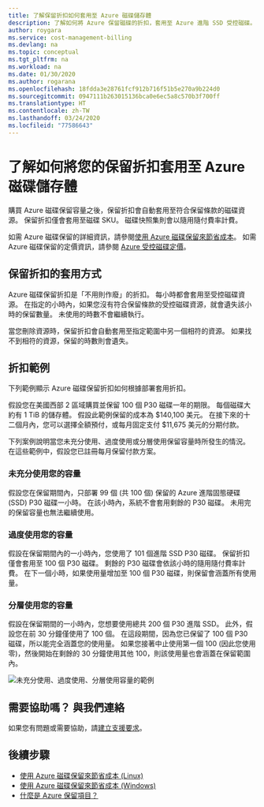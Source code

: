 ```yaml
---
title: 了解保留折扣如何套用至 Azure 磁碟儲存體
description: 了解如何將 Azure 保留磁碟的折扣，套用至 Azure 進階 SSD 受控磁碟。
author: roygara
ms.service: cost-management-billing
ms.devlang: na
ms.topic: conceptual
ms.tgt_pltfrm: na
ms.workload: na
ms.date: 01/30/2020
ms.author: rogarana
ms.openlocfilehash: 18fdda3e28761fcf912b716f51b5e270a9b224d0
ms.sourcegitcommit: 0947111b263015136bca0e6ec5a8c570b3f700ff
ms.translationtype: HT
ms.contentlocale: zh-TW
ms.lasthandoff: 03/24/2020
ms.locfileid: "77586643"
---
```

# <a name="understand-how-your-reservation-discount-is-applied-to-azure-disk-storage"></a>了解如何將您的保留折扣套用至 Azure 磁碟儲存體

購買 Azure 磁碟保留容量之後，保留折扣會自動套用至符合保留條款的磁碟資源。 保留折扣僅會套用至磁碟 SKU。 磁碟快照集則會以隨用隨付費率計費。

如需 Azure 磁碟保留的詳細資訊，請參閱[使用 Azure 磁碟保留來節省成本](../../virtual-machines/linux/disks-reserved-capacity.md)。 如需 Azure 磁碟保留的定價資訊，請參閱 [Azure 受控磁碟定價](https://azure.microsoft.com/pricing/details/managed-disks/)。

## <a name="how-the-reservation-discount-is-applied"></a>保留折扣的套用方式

Azure 磁碟保留折扣是「不用則作廢」的折扣。 每小時都會套用至受控磁碟資源。 在指定的小時內，如果您沒有符合保留條款的受控磁碟資源，就會遺失該小時的保留數量。 未使用的時數不會繼續執行。

當您刪除資源時，保留折扣會自動套用至指定範圍中另一個相符的資源。 如果找不到相符的資源，保留的時數則會遺失。

## <a name="discount-examples"></a>折扣範例

下列範例顯示 Azure 磁碟保留折扣如何根據部署套用折扣。

假設您在美國西部 2 區域購買並保留 100 個 P30 磁碟一年的期限。 每個磁碟大約有 1 TiB 的儲存體。 假設此範例保留的成本為 $140,100 美元。 在接下來的十二個月內，您可以選擇全額預付，或每月固定支付 $11,675‬ 美元的分期付款。

下列案例說明當您未充分使用、過度使用或分層使用保留容量時所發生的情況。 在這些範例中，假設您已註冊每月保留付款方案。

### <a name="underusing-your-capacity"></a>未充分使用您的容量

假設您在保留期間內，只部署 99 個 (共 100 個) 保留的 Azure 進階固態硬碟 (SSD) P30 磁碟一小時。 在該小時內，系統不會套用剩餘的 P30 磁碟。 未用完的保留容量也無法繼續使用。

### <a name="overusing-your-capacity"></a>過度使用您的容量

假設在保留期間內的一小時內，您使用了 101 個進階 SSD P30 磁碟。 保留折扣僅會套用至 100 個 P30 磁碟。 剩餘的 P30 磁碟會依該小時的隨用隨付費率計費。 在下一個小時，如果使用量增加至 100 個 P30 磁碟，則保留會涵蓋所有使用量。

### <a name="tiering-your-capacity"></a>分層使用您的容量

假設在保留期間的一小時內，您想要使用總共 200 個 P30 進階 SSD。 此外，假設您在前 30 分鐘僅使用了 100 個。 在這段期間，因為您已保留了 100 個 P30 磁碟，所以能完全涵蓋您的使用量。 如果您接著中止使用第一個 100 (因此您使用零)，然後開始在剩餘的 30 分鐘使用其他 100，則該使用量也會涵蓋在保留範圍內。

![未充分使用、過度使用、分層使用容量的範例](media/understand-disk-reservations/reserved-disks-example-scenarios.png)

## <a name="need-help-contact-us"></a>需要協助嗎？ 與我們連絡

如果您有問題或需要協助，請[建立支援要求](https://go.microsoft.com/fwlink/?linkid=2083458)。

## <a name="next-steps"></a>後續步驟

- [使用 Azure 磁碟保留來節省成本 (Linux)](../../virtual-machines/linux/disks-reserved-capacity.md)
- [使用 Azure 磁碟保留來節省成本 (Windows)](../../virtual-machines/windows/disks-reserved-capacity.md)
- [什麼是 Azure 保留項目？](save-compute-costs-reservations.md)
